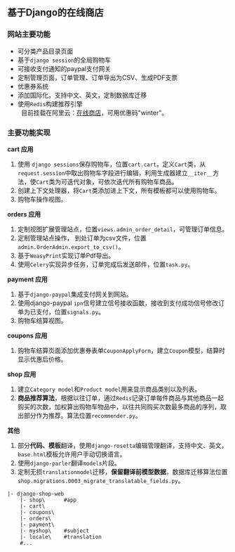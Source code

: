 ## 基于Django的在线商店  
  
### **网站主要功能**  
- 可分类产品目录页面  
- 基于`django session`的全局购物车  
- 可接收支付通知的paypal支付网关  
- 定制管理页面，订单管理、订单导出为CSV、生成PDF支票  
- 优惠券系统  
- 添加国际化，支持中文、英文，定制数据库迁移  
- 使用`Redis`构建推荐引擎  
  
目前挂载在阿里云：[在线商店](http://120.79.82.72)，可用优惠码"winter"。  

### **主要功能实现**  
  
**cart 应用**  
1. 使用 `django sessions`保存购物车，位置`cart.cart`，定义`Cart`类，从`request.session`中取出购物车字段进行编辑，利用生成器建立`__iter__`方法，使`Cart`类为可迭代对象，可依次迭代所有购物车商品。  
2. 创建上下文处理器，将`Cart`类添加进上下文，所有模板都可以使用购物车。  
3. 购物车操作视图。  
  
**orders 应用**  
1. 定制视图扩展管理站点，位置`views.admin_order_detail`，可管理订单信息。  
2. 定制管理站点操作， 到处订单为csv文件，位置`admin.OrderAdmin.export_to_csv()`。  
3. 基于`WeasyPrint`实现订单Pdf导出。  
4. 使用`Celery`实现异步任务，订单完成后发送邮件，位置`task.py`。  
  
**payment 应用**  
1. 基于`django-paypal`集成支付网关到网站。  
2. 使用django-paypal `ipn`信号建立信号接收函数，接收到支付成功信号修改订单为已支付，位置`signals.py`。  
3. 购物车结算视图。  
  
**coupons 应用**  
1. 购物车结算页面添加优惠券表单`CouponApplyForm`，建立`Coupon`模型，结算时显示优惠后价格。  
  
**shop 应用**  
1. 建立`Category model`和`Product model`用来显示商品类别以及列表。  
2. **商品推荐算法**，根据以往订单，通过`Redis`记录订单每件商品与其他商品一起购买的次数，加权算出购物车物品中，以往共同购买次数最多商品的序列，取出部分作为推荐。算法位置`recommender.py`。  
  
**其他**  
1. 部分**代码、模板**翻译，使用`django-rosetta`编辑管理翻译，支持中文、英文，`base.html`模板允许用户手动切换语言。  
2. 使用`django-parler`翻译`models`片段。  
3. 定制无损`translationmodel`迁移，**保留翻译前模型数据**，数据库迁移算法位置`shop.migrations.0003_migrate_translatable_fields.py`。  
  
```
|- django-shop-web
    |- shop\      #app
    |- cart\
    |- coupons\
    |- orders\
    |- payment\
    |- myshop\    #subject
    |- locale\    #translation
    #...
```
